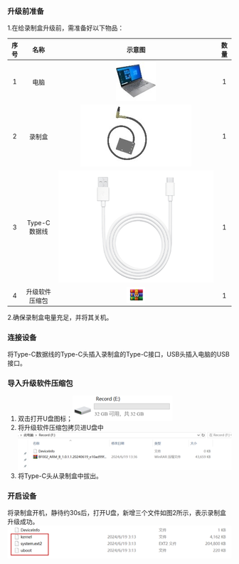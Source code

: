 ### 升级前准备
1.在给录制盒升级前，需准备好以下物品：

   
|序号|名称|示意图|数量|
|:--:|:-:|:-:|:-:|
|1|电脑|![](pics/软件升级/RS-1.jpg)|1|
|2|录制盒|![](pics/软件升级/RS-2.jpg)|1|
|3|Type-C数据线|![](pics/软件升级/RS-3.png)|1|
|4|升级软件压缩包|![](pics/软件升级/RS-4.png)|1|


2.确保录制盒电量充足，并将其关机。


### 连接设备
将Type-C数据线的Type-C头插入录制盒的Type-C接口，USB头插入电脑的USB接口。

### 导入升级软件压缩包
1. 双击打开U盘图标；![](pics/软件升级/RS-5.png)
2. 将升级软件压缩包拷贝进U盘中![](pics/软件升级/RS-6.png)
3. 将Type-C头从录制盒中拔出。

### 开启设备
将录制盒开机，静待约30s后，打开U盘，新增三个文件如图2所示，表示录制盒升级成功。
![](pics/软件升级/RS-7.png)